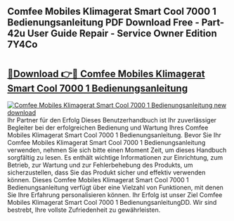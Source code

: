 ## Comfee Mobiles Klimagerat Smart Cool 7000 1 Bedienungsanleitung PDF Download Free - Part-42u User Guide Repair - Service Owner Edition 7Y4Co

# <h2><a href="http://df5a0d.blite.top/?on=Comfee+Mobiles+Klimagerat+Smart+Cool+7000+1+Bedienungsanleitung">🔗Download 👉🔴 Comfee Mobiles Klimagerat Smart Cool 7000 1 Bedienungsanleitung</a></h2>

[![Comfee Mobiles Klimagerat Smart Cool 7000 1 Bedienungsanleitung new download](https://i.imgur.com/lujVjoI.png)](http://df5a0d.blite.top/?on=Comfee+Mobiles+Klimagerat+Smart+Cool+7000+1+Bedienungsanleitung)
Ihr Partner für den Erfolg Dieses Benutzerhandbuch ist Ihr zuverlässiger Begleiter bei der erfolgreichen Bedienung und Wartung Ihres Comfee Mobiles Klimagerat Smart Cool 7000 1 Bedienungsanleitung. Bevor Sie Ihr Comfee Mobiles Klimagerat Smart Cool 7000 1 Bedienungsanleitung verwenden, nehmen Sie sich bitte einen Moment Zeit, um dieses Handbuch sorgfältig zu lesen. Es enthält wichtige Informationen zur Einrichtung, zum Betrieb, zur Wartung und zur Fehlerbehebung des Produkts, um sicherzustellen, dass Sie das Produkt sicher und effektiv verwenden können. Dieses Comfee Mobiles Klimagerat Smart Cool 7000 1 Bedienungsanleitung verfügt über eine Vielzahl von Funktionen, mit denen Sie Ihre Erfahrung personalisieren können. Ihr Erfolg ist unser Ziel Comfee Mobiles Klimagerat Smart Cool 7000 1 BedienungsanleitungDD. Wir sind bestrebt, Ihre vollste Zufriedenheit zu gewährleisten.
